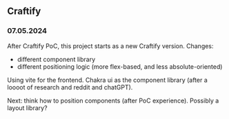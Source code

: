 ## Craftify

### 07.05.2024

After Craftify PoC, this project starts as a new Craftify version. 
Changes:
- different component library
- different positioning logic (more flex-based, and less absolute-oriented)

Using vite for the frontend. Chakra ui as the component library (after a loooot of research and reddit and chatGPT).

Next: think how to position components (after PoC experience). Possibly a layout library?